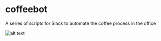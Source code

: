 # coffeebot
A series of scripts for Slack to automate the coffee process in the office

![alt text](http://i.imgur.com/BTbK0iw.png)
